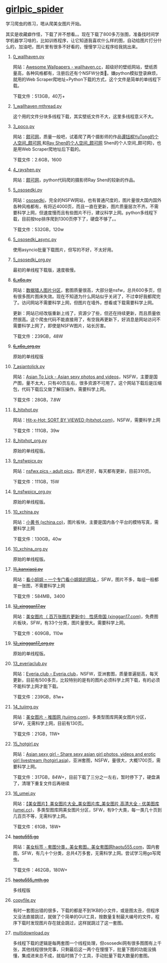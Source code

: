 # **[girlpic_spider](https://github.com/xijiu27149/girlpic_spider)**
学习爬虫的练习，嗯从爬美女图片开始。

其实是收藏癖作怪，下载了并不想看。。现在下载了800多万张图，准备找时间学学机器学习啥的，比如训练程序，让它知道我喜欢什么样的图，自动给图片打分什么的，加油吧，图片里有很多不好看的，慢慢学习让程序给我挑出来。

1. [0_wallhaven.py](https://github.com/xijiu27149/beautypiccrawler/blob/main/0_wallhaven.py)

   网站：[Awesome Wallpapers - wallhaven.cc](https://wallhaven.cc)，超级好的壁纸网站，壁纸质量高，各种风格都有，注册后还有个NSFW分类🤤。嫌python模拟登录麻烦，就用的Web Scraper爬地址+Python下载的方式，这个文件是简单的单线程下载。

   下载文件：513GB，40万+

2. [1_wallhaven mthread.py](https://github.com/xijiu27149/beautypiccrawler/blob/main/1_wallhaven%20mthread.py)

   这个用的文件分块多线程下载，其实壁纸文件不大，这里多线程意义不大。

3. [3_poco.py](https://github.com/xijiu27149/beautypiccrawler/blob/main/3_poco.py)

   网站：[颇可网](https://www.poco.cn/)，质量一般吧，试着爬了两个摄影师的作品[谭钰桐YuTong的个人空间_颇可网 ](https://www.poco.cn/user/id65856082)和[Ray Shen的个人空间_颇可网](http://rayshen.poco.cn) Shen的个人空间_颇可网)，也是用Web Scraper爬地址后下载的。

   下载文件：2.6GB，1600

4. [4_rayshen.py](https://github.com/xijiu27149/beautypiccrawler/blob/main/4_rayshen.py)

   网站：[颇可网](https://www.poco.cn/)，python代码爬的摄影师Ray Shen的较新的作品。

5. [5_ososedki.py](https://github.com/xijiu27149/beautypiccrawler/blob/main/5_ososedki.py)

   网站：[ososedki](https://ososedki.com/)，完全的NSFW网站，也有普通尺度的，图片量很大国内国外各种风格都有，有将近4000页，而且一直在更新，图片质量层次不齐。不需要科学上网，但速度慢而且有些图片不行，建议科学上网。python多线程下载，目前按top排序爬到1300页停下了，硬盘不够了。。

   下载文件：532GB，120w

6. [5_ososedki_async.py](https://github.com/xijiu27149/beautypiccrawler/blob/main/5_ososedki_async.py)

   使用asyncio批量下载图片，但写的不好，不太好用。

7. [5_ososedki_org.py](https://github.com/xijiu27149/beautypiccrawler/blob/main/5_ososedki_org.py)

   最初的单线程下载版，速度极慢。

8. ~~[6_x6o.py](https://github.com/xijiu27149/beautypiccrawler/blob/main/6_x6o.py)~~

   网站：[数据猎人图片分区](https://www.x6o.com/)，套图质量很高，大部分是nsfw，总共600多页，但有很多图片图床失效。现在不知道为什么网站似乎关闭了，不过幸好我都爬完了。访问网站不需要科学上网，但图片在墙外，想看或下载需要科学上网。

   更新：网站已经改版重新上线了，资源少了些，但还在持续更新，而且质量依然很高。这个爬虫代码不能直接用了，有空我再更新下，好消息是网站访问不需要科学上网了，即使是NSFW图片，站长厉害。

   下载文件：239GB，48W

9. ~~[6_x6o_org.py](https://github.com/xijiu27149/beautypiccrawler/blob/main/6_x6o_org.py)~~

   原始的单线程版

10. [7_asiantolick.py](https://github.com/xijiu27149/beautypiccrawler/blob/main/7_asiantolick.py)

    网站：[Asian To Lick - Asian sexy photos and videos](https://asiantolick.com/)，NSFW，主要是国产图，量不太大，只有40页左右，很多资源不可用了。这个网站下载后是压缩包，代码下载后又做了解压操作。需要科学上网。

    下载文件：28GB，7.8W

11. [8_hitxhot.py](https://github.com/xijiu27149/beautypiccrawler/blob/main/8_hitxhot.py)

    网站：[Hit-x-Hot: SORT BY VIEWED (hitxhot.com)](https://hitxhot.com/hot)，NSFW，需要科学上网

    下载文件：111GB，39w

12. [8_hitxhot_org.py](https://github.com/xijiu27149/beautypiccrawler/blob/main/8_hitxhot_org.py)

    原始的单线程版。

13. [9_nsfwpicx.py](https://github.com/xijiu27149/beautypiccrawler/blob/main/9_nsfwpicx.py)

    网站：[nsfwx.pics - adult pics](https://nsfwx.pics/)，图片还好，每天都有更新，目前310页。

    下载文件：111GB，15W

14. [9_nsfwpicx_org.py](https://github.com/xijiu27149/beautypiccrawler/blob/main/9_nsfwpicx_org.py)

    原始的单线程版。

15. [10_xchina.py](https://github.com/xijiu27149/beautypiccrawler/blob/main/10_xchina.py)

    网站：[小黄书 (xchina.co)](https://xchina.co/)，图片板块，主要是国内各个平台的模特写真，需要科学上网

    下载文件：130GB，40w

16. [10_xchina_org.py](https://github.com/xijiu27149/beautypiccrawler/blob/main/10_xchina_org.py)

    原始的单线程版。

17. ~~[11_kanxiaojj.py](https://github.com/xijiu27149/beautypiccrawler/blob/main/11_kanxiaojj.py)~~

    网站：[看小姐姐 – 一个专门看小姐姐的网站 ](https://www.kanxiaojiejie.com/)，SFW，图片不多，每组一般都是一张图，不需要科学上网

    下载文件：584MB，3400

18. ~~[12_xinggan17.py](https://github.com/xijiu27149/beautypiccrawler/blob/main/12_xinggan17.py)~~

    网站：[美女图片（ 百万张图片更新中） 性感帝国 (xinggan17.com)](https://www.xinggan17.com/forum.php?gid=169)，免费图片板块，SFW，有33个分类，图片量很大。需要科学上网。

    下载文件：609GB，110w

19. ~~[12_xinggan17_org.py](https://github.com/xijiu27149/beautypiccrawler/blob/main/12_xinggan17_org.py)~~

    原始的单线程版。

20. [13_everiaclub.py](https://github.com/xijiu27149/beautypiccrawler/blob/main/13_everiaclub.py)

    网站：[Everia.club – Everia.club](https://everia.club/)，NSFW，亚洲套图，质量普遍挺高，每天更新，目前有500多页，比较特别的是有的图片必须科学上网下载，有的必须不能科学上网才能下载。

    下载文件：239GB，81w+

21. [14_tuiimg.py](https://github.com/xijiu27149/girlpic_spider/blob/main/14_tuiimg.py)

    网站：[美女图片 - 推图网 (tuiimg.com)](https://www.tuiimg.com/meinv/)，多类型图库网美女图片分区，SFW，无需科学上网，目前有130页。

    下载文件：21GB，11W+

22. [15_hotgirl.py](https://github.com/xijiu27149/girlpic_spider/blob/main/15_hotgirl.py)

    网站：[Asian sexy girl - Share sexy asian girl photos, videos and erotic girl livestream (hotgirl.asia)](https://hotgirl.asia/)，亚洲套图，NSFW，量很大，大概1700页，需要科学上网。

    下载文件：317GB，84W+，目前下载了三分之一左右，暂时停下了，硬盘满了，清理下重复文件后再继续

23. [16_umei.py](https://github.com/xijiu27149/girlpic_spider/blob/main/16_umei.py)

    网站：[【美女图片】美女图片大全_美女图片库_美女图片 高清大全 - 优美图库 (umei.cc)](https://www.umei.cc/meinvtupian/)，多类型图库网美女图片分区，SFW，有9个大类，每一类几十页到几百页不等，无需科学上网。

    下载文件：61GB，18W+

24. ~~[haotu555.go](https://github.com/xijiu27149/girlpic_spider/blob/main/goprj/haotu555.go)~~

    网站：[美女标签 - 套图分类，美女套图，美女套图网haotu555.com](https://www.haotu555.net/htm/98/)，国内套图，SFW，有几十个分类，总共4万多套，无需科学上网。尝试学习用go写爬虫。

    下载文件：462GB，180W+

25. ~~[haotu555_mth.go](https://github.com/xijiu27149/girlpic_spider/blob/main/goprj/haotu_mth/haotu555_mth.go)~~

    多线程版

26. [copyfile.py](https://github.com/xijiu27149/beautypiccrawler/blob/main/copyfile.py)

    有时一套图出错的很多，下载的都是不到1KB的小文件，或是图太丑，但程序又没法直接跳过，就做了个简单的GUI工具，按数量复制最大编号的文件，程序下载时发现图片存在就会跳过，这样就跳过了这一套图。

27. [multidownload.py](https://github.com/xijiu27149/beautypiccrawler/blob/main/multidownload.py)

    多线程下载的逻辑是每两套图一个线程处理，但ososedki网有很多图图有上千张，其他线程很快完事，只剩最后这一两个在慢慢下，批量下图的功能没搞懂，集成进来总不成，就临时搞了个工具，手动批量下载大数量的套图。

    
